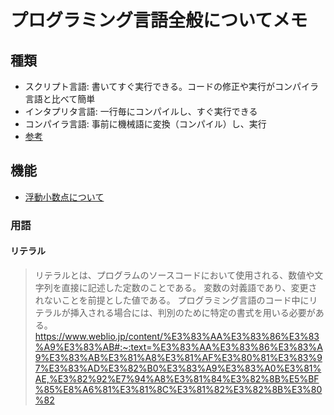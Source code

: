 # プログラミング言語全般についてメモ

## 種類
- スクリプト言語: 書いてすぐ実行できる。コードの修正や実行がコンパイラ言語と比べて簡単
- インタプリタ言語: 一行毎にコンパイルし、すぐ実行できる
- コンパイラ言語: 事前に機械語に変換（コンパイル）し、実行
- [参考](https://jpazamu.com/script_language/)

## 機能
- [浮動小数点について](https://qiita.com/angel_p_57/items/24078ba4aa5881805ab2#%E3%81%BE%E3%81%A8%E3%82%81)

### 用語

#### リテラル

> リテラルとは、プログラムのソースコードにおいて使用される、数値や文字列を直接に記述した定数のことである。 変数の対義語であり、変更されないことを前提とした値である。 プログラミング言語のコード中にリテラルが挿入される場合には、判別のために特定の書式を用いる必要がある。
https://www.weblio.jp/content/%E3%83%AA%E3%83%86%E3%83%A9%E3%83%AB#:~:text=%E3%83%AA%E3%83%86%E3%83%A9%E3%83%AB%E3%81%A8%E3%81%AF%E3%80%81%E3%83%97%E3%83%AD%E3%82%B0%E3%83%A9%E3%83%A0%E3%81%AE,%E3%82%92%E7%94%A8%E3%81%84%E3%82%8B%E5%BF%85%E8%A6%81%E3%81%8C%E3%81%82%E3%82%8B%E3%80%82
